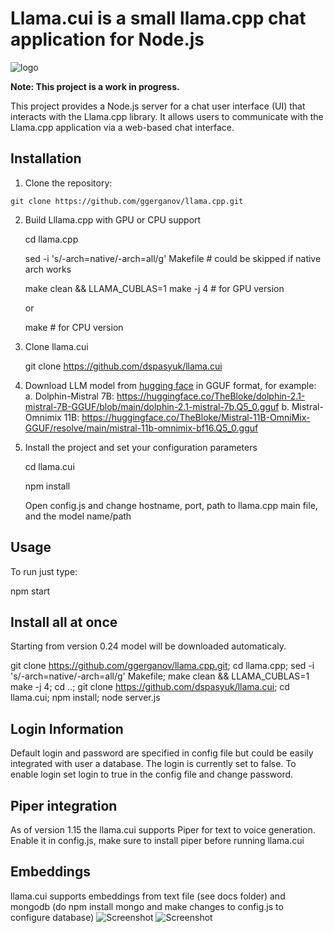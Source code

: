 # Llama.cui is a small llama.cpp chat application for Node.js 
![logo](https://github.com/dspasyuk/llama.cui/blob/main/ico.svg?)

**Note: This project is a work in progress.**

This project provides a Node.js server for a chat user interface (UI) that interacts with the Llama.cpp library. It allows users to communicate with the Llama.cpp application via a web-based chat interface.

## Installation

1. Clone the repository:

  ` git clone https://github.com/ggerganov/llama.cpp.git `

2. Build Lllama.cpp with GPU or CPU support

   cd llama.cpp

   sed -i 's/-arch=native/-arch=all/g' Makefile # could be skipped if native arch works

   make clean && LLAMA_CUBLAS=1 make -j 4   # for GPU version

   or
   
   make # for CPU version

4. Clone llama.cui
   
   git clone https://github.com/dspasyuk/llama.cui

5. Download LLM model from [hugging face](https://huggingface.co/) in GGUF format, for example:
   a. Dolphin-Mistral 7B:   https://huggingface.co/TheBloke/dolphin-2.1-mistral-7B-GGUF/blob/main/dolphin-2.1-mistral-7b.Q5_0.gguf
   b. Mistral-Omnimix 11B:  https://huggingface.co/TheBloke/Mistral-11B-OmniMix-GGUF/resolve/main/mistral-11b-omnimix-bf16.Q5_0.gguf

8. Install the project and set your configuration parameters
  
   cd llama.cui

   npm install

   Open config.js and change hostname, port, path to llama.cpp main file, and the model name/path
   

## Usage
To run just type:

npm start

## Install all at once
Starting from version 0.24 model will be downloaded automaticaly. 

git clone https://github.com/ggerganov/llama.cpp.git; cd llama.cpp; sed -i 's/-arch=native/-arch=all/g' Makefile; make clean && LLAMA_CUBLAS=1 make -j 4; cd ..; git clone https://github.com/dspasyuk/llama.cui; cd llama.cui; npm install; node server.js

## Login Information
Default login and password are specified in config file but could be easily integrated with user a database.
The login is currently set to false. To enable login set login to true in the config file and change password.

## Piper integration
As of version 1.15 the llama.cui supports Piper for text to voice generation.
Enable it in config.js, make sure to install piper before running llama.cui 


## Embeddings
llama.cui supports embeddings from text file (see docs folder) and mongodb (do npm install mongo and make changes to config.js to configure database) 
![Screenshot](https://github.com/dspasyuk/llama.cui/blob/main/Screenshot.png)
![Screenshot](https://github.com/dspasyuk/llama.cui/blob/main/Code_highlight.png)

